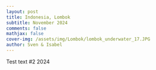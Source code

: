 ```yaml
---
layout: post
title: Indonesia, Lombok
subtitle: November 2024
comments: false
mathjax: false
cover-img: /assets/img/Lombok/lombok_underwater_17.JPG
author: Sven & Isabel
---
```


Test text #2 2024

